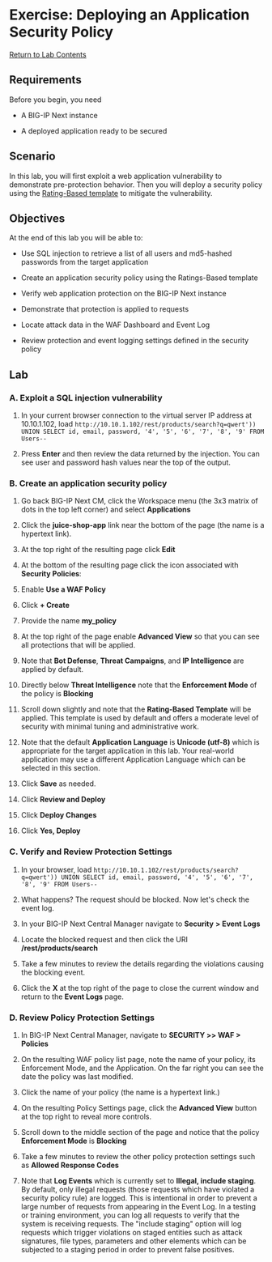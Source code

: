 # Exercise: Deploying an Application Security Policy

[Return to Lab Contents](#lab-contents)

## Requirements

Before you begin, you need

- A BIG-IP Next instance 

- A deployed application ready to be secured

## Scenario

In this lab, you will first exploit a web application vulnerability to demonstrate pre-protection behavior.  Then you will deploy a security policy using the [Rating-Based template](https://clouddocs.f5.com/bigip-next/latest/waf_management/awaf_rating_based_overview.html) to mitigate the vulnerability.

## Objectives

At the end of this lab you will be able to:

- Use SQL injection to retrieve a list of all users and md5-hashed passwords from the target application

- Create an application security policy using the Ratings-Based template

- Verify web application protection on the  BIG-IP Next instance

- Demonstrate that protection is applied to requests

- Locate attack data in the WAF Dashboard and Event Log

- Review protection and event logging settings defined in the security policy

## Lab

### A. Exploit a SQL injection vulnerability

1. In your current browser connection to the virtual server IP address at 10.10.1.102, load `http://10.10.1.102/rest/products/search?q=qwert')) UNION SELECT id, email, password, '4', '5', '6', '7', '8', '9' FROM Users--`

1. Press **Enter** and then review the data returned by the injection. You can see user and password hash values near the top of the output.

### B. Create an application security policy

1. Go back BIG-IP Next CM, click the Workspace menu (the 3x3 matrix of dots in the top left corner) and select **Applications**

1. Click the **juice-shop-app** link near the bottom of the page (the name is a hypertext link).

1. At the top right of the resulting page click **Edit**

1. At the bottom of the resulting page click the icon associated with **Security Policies**:

1. Enable **Use a WAF Policy**

1. Click **+ Create**

1. Provide the name **my_policy**

1. At the top right of the page enable **Advanced View** so that you can see all protections that will be applied.

1. Note that **Bot Defense**, **Threat Campaigns**, and **IP Intelligence** are applied by default.

1. Directly below **Threat Intelligence** note that the **Enforcement Mode** of the policy is **Blocking**

1. Scroll down slightly and note that the **Rating-Based Template** will be applied. This template is used by default and offers a moderate level of security with minimal tuning and administrative work.

1. Note that the default **Application Language** is **Unicode (utf-8)** which is appropriate for the target application in this lab. Your real-world application may use a different Application Language which can be selected in this section.

1. Click **Save** as needed.

1. Click **Review and Deploy**

1. Click **Deploy Changes**

1. Click **Yes, Deploy**

### C. Verify and Review Protection Settings

1. In your browser, load `http://10.10.1.102/rest/products/search?q=qwert')) UNION SELECT id, email, password, '4', '5', '6', '7', '8', '9' FROM Users--`

1. What happens? The request should be blocked. Now let's check the event log.

1. In your BIG-IP Next Central Manager navigate to **Security** **> Event Logs**
 
1. Locate the blocked request and then click the URI **/rest/products/search** 

1. Take a few minutes to review the details regarding the violations causing the blocking event.

1. Click the **X** at the top right of the page to close the current window and return to the **Event Logs** page.
 
### D. Review Policy Protection Settings

1. In BIG-IP Next Central Manager, navigate to **SECURITY >> WAF > Policies**

1. On the resulting WAF policy list page, note the name of your policy, its Enforcement Mode, and the Application. On the far right you can see the date the policy was last modified.

1. Click the name of your policy (the name is a hypertext link.)

1. On the resulting Policy Settings page, click the **Advanced View** button at the top right to reveal more controls.

1. Scroll down to the middle section of the page and notice that the policy **Enforcement Mode** is **Blocking** 

1. Take a few minutes to review the other policy protection settings such as **Allowed Response Codes** 

1. Note that  **Log Events** which is currently set to **Illegal, include staging**. By default, only illegal requests (those requests which have violated a security policy rule) are logged. This is intentional in order to prevent a large number of requests from appearing in the Event Log. In a testing or training environment, you can log all requests to verify that the system is receiving requests. The "include staging" option will log requests which trigger violations on staged entities such as attack signatures, file types, parameters and other elements which can be subjected to a staging period in order to prevent false positives.
